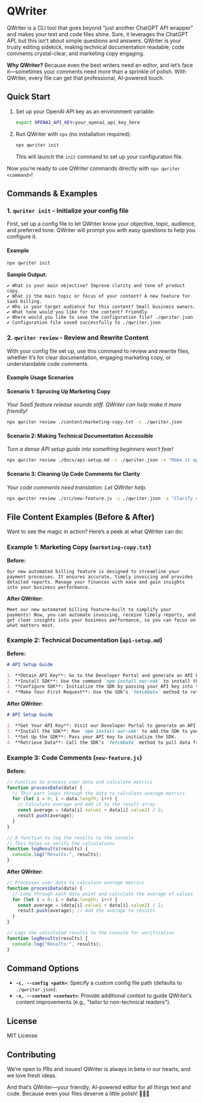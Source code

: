 # QWriter

QWriter is a CLI tool that goes beyond “just another ChatGPT API wrapper” and makes your text and code files shine. Sure, it leverages the ChatGPT API, but this isn’t about simple questions and answers. QWriter is your trusty editing sidekick, making technical documentation readable, code comments crystal-clear, and marketing copy engaging.

**Why QWriter?** Because even the best writers need an editor, and let’s face it—sometimes your comments need more than a sprinkle of polish. With QWriter, every file can get that professional, AI-powered touch.

## Quick Start

1. Set up your OpenAI API key as an environment variable:

   ```bash
   export OPENAI_API_KEY=your_openai_api_key_here
   ```

2. Run QWriter with `npx` (no installation required):

   ```bash
   npx qwriter init
   ```

   This will launch the `init` command to set up your configuration file.

Now you’re ready to use QWriter commands directly with `npx qwriter <command>`!

## Commands & Examples

### 1. `qwriter init` - Initialize your config file

First, set up a config file to let QWriter know your objective, topic, audience, and preferred tone. QWriter will prompt you with easy questions to help you configure it.

#### Example

```bash
npx qwriter init
```

**Sample Output:**

```plaintext
✔ What is your main objective? Improve clarity and tone of product copy.
✔ What is the main topic or focus of your content? A new feature for SaaS billing.
✔ Who is your target audience for this content? Small business owners.
✔ What tone would you like for the content? Friendly
✔ Where would you like to save the configuration file? ./qwriter.json
✔ Configuration file saved successfully to ./qwriter.json
```

### 2. `qwriter review` - Review and Rewrite Content

With your config file set up, use this command to review and rewrite files, whether it’s for clear documentation, engaging marketing copy, or understandable code comments.

#### Example Usage Scenarios

#### Scenario 1: Sprucing Up Marketing Copy

_Your SaaS feature release sounds stiff. QWriter can help make it more friendly!_

```bash
npx qwriter review ./content/marketing-copy.txt -c ./qwriter.json
```

#### Scenario 2: Making Technical Documentation Accessible

_Turn a dense API setup guide into something beginners won’t fear!_

```bash
npx qwriter review ./docs/api-setup.md -c ./qwriter.json -x "Make it approachable for beginners"
```

#### Scenario 3: Cleaning Up Code Comments for Clarity

_Your code comments need translation. Let QWriter help._

```bash
npx qwriter review ./src/new-feature.js -c ./qwriter.json -x "Clarify comments without altering functionality"
```

## File Content Examples (Before & After)

Want to see the magic in action? Here’s a peek at what QWriter can do:

### Example 1: Marketing Copy (`marketing-copy.txt`)

**Before:**

```plaintext
Our new automated billing feature is designed to streamline your payment processes. It ensures accurate, timely invoicing and provides detailed reports. Manage your finances with ease and gain insights into your business performance.
```

**After QWriter:**

```plaintext
Meet our new automated billing feature—built to simplify your payments! Now, you can automate invoicing, receive timely reports, and get clear insights into your business performance, so you can focus on what matters most.
```

### Example 2: Technical Documentation (`api-setup.md`)

**Before:**

```markdown
# API Setup Guide

1. **Obtain API Key**: Go to the Developer Portal and generate an API key. This key will allow you to authenticate requests.
2. **Install SDK**: Use the command `npm install our-sdk` to install the SDK for JavaScript.
3. **Configure SDK**: Initialize the SDK by passing your API key into the configuration function.
4. **Make Your First Request**: Use the SDK’s `fetchData` method to retrieve your data. Refer to the documentation for endpoint details.
```

**After QWriter:**

```markdown
# API Setup Guide

1. **Get Your API Key**: Visit our Developer Portal to generate an API key, which will authenticate your requests.
2. **Install the SDK**: Run `npm install our-sdk` to add the SDK to your project.
3. **Set Up the SDK**: Pass your API key to initialize the SDK.
4. **Retrieve Data**: Call the SDK’s `fetchData` method to pull data from our API. See the documentation for details.
```

### Example 3: Code Comments (`new-feature.js`)

**Before:**

```javascript
// Function to process user data and calculate metrics
function processData(data) {
  // This part loops through the data to calculate average metrics
  for (let i = 0; i < data.length; i++) {
    // Calculate average and add it to the result array
    const average = (data[i].value1 + data[i].value2) / 2;
    result.push(average);
  }
}

// A function to log the results to the console
// This helps us verify the calculations
function logResults(results) {
  console.log("Results:", results);
}
```

**After QWriter:**

```javascript
// Processes user data to calculate average metrics
function processData(data) {
  // Loop through each data point and calculate the average of values
  for (let i = 0; i < data.length; i++) {
    const average = (data[i].value1 + data[i].value2) / 2;
    result.push(average); // Add the average to results
  }
}

// Logs the calculated results to the console for verification
function logResults(results) {
  console.log("Results:", results);
}
```

## Command Options

- **`-c, --config <path>`**: Specify a custom config file path (defaults to `./qwriter.json`).
- **`-x, --context <context>`**: Provide additional context to guide QWriter’s content improvements (e.g., "tailor to non-technical readers").

## License

MIT License

## Contributing

We’re open to PRs and issues! QWriter is always in beta in our hearts, and we love fresh ideas.

And that’s QWriter—your friendly, AI-powered editor for all things text and code. Because even your files deserve a little polish! 🧑‍💻✨

